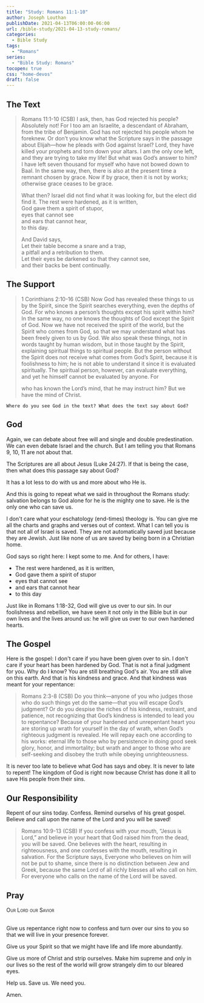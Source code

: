 ```yaml
---
title: "Study: Romans 11:1-10"
author: Joseph Louthan
publishDate: 2021-04-13T06:00:00-06:00
url: /bible-study/2021-04-13-study-romans/
categories:
  - Bible Study
tags:
  - "Romans"
series:
  - "Bible Study: Romans"
tocopen: true
css: "home-devos"
draft: false
---
```

## The Text

>Romans 11:1-10 (CSB) I ask, then, has God rejected his people? Absolutely not! For I too am an Israelite, a descendant of Abraham, from the tribe of Benjamin. God has not rejected his people whom he foreknew. Or don’t you know what the Scripture says in the passage about Elijah—how he pleads with God against Israel? Lord, they have killed your prophets and torn down your altars. I am the only one left, and they are trying to take my life! But what was God’s answer to him? I have left seven thousand for myself who have not bowed down to Baal. In the same way, then, there is also at the present time a remnant chosen by grace. Now if by grace, then it is not by works; otherwise grace ceases to be grace.
>
>What then? Israel did not find what it was looking for, but the elect did find it. The rest were hardened, as it is written,  
>God gave them a spirit of stupor,  
>eyes that cannot see  
>and ears that cannot hear,  
>to this day.
>
>And David says,  
>Let their table become a snare and a trap,  
>a pitfall and a retribution to them.  
>Let their eyes be darkened so that they cannot see,  
>and their backs be bent continually.

## The Support

>1 Corinthians 2:10-16 (CSB) Now God has revealed these things to us by the Spirit, since the Spirit searches everything, even the depths of God. For who knows a person’s thoughts except his spirit within him? In the same way, no one knows the thoughts of God except the Spirit of God. Now we have not received the spirit of the world, but the Spirit who comes from God, so that we may understand what has been freely given to us by God. We also speak these things, not in words taught by human wisdom, but in those taught by the Spirit, explaining spiritual things to spiritual people. But the person without the Spirit does not receive what comes from God’s Spirit, because it is foolishness to him; he is not able to understand it since it is evaluated spiritually. The spiritual person, however, can evaluate everything, and yet he himself cannot be evaluated by anyone. For
>
>who has known the Lord’s mind,
>that he may instruct him?
>But we have the mind of Christ.

<div style="page-break-after: always;"></div>

`Where do you see God in the text? What does the text say about God?`

## God

Again, we can debate about free will and single and double predestination. We can even debate Israel and the church. But I am telling you that Romans 9, 10, 11 are not about that.

The Scriptures are all about Jesus (Luke 24:27). If that is being the case, then what does this passage say about God?

It has a lot less to do with us and more about who He is.

And this is going to repeat what we said in throughout the Romans study: salvation belongs to God alone for he is the mighty one to save. He is the only one who can save us.

I don't care what your eschatology (end-times) theology is. You can give me all the charts and graphs and verses out of context. What I can tell you is that not all of Israel is saved. They are not automatically saved just because they are Jewish. Just like none of us are saved by being born in a Christian home.

God says so right here: I kept some to me. And for others, I have:

- The rest were hardened, as it is written,  
- God gave them a spirit of stupor
- eyes that cannot see
- and ears that cannot hear
- to this day

Just like in Romans 1:18-32, God will give us over to our sin. In our foolishness and rebellion, we have seen it not only in the Bible but in our own lives and the lives around us: he will give us over to our own hardened hearts.

## The Gospel

Here is the gospel: I don't care if you have been given over to sin. I don't care if your heart has been hardened by God. That is not a final judgment for you. Why do I know? You are still breathing God's air. You are still alive on this earth. And that is his kindness and grace. And that kindness was meant for your repentance:

>Romans 2:3-8 (CSB) Do you think—anyone of you who judges those who do such things yet do the same—that you will escape God’s judgment? Or do you despise the riches of his kindness, restraint, and patience, not recognizing that God’s kindness is intended to lead you to repentance? Because of your hardened and unrepentant heart you are storing up wrath for yourself in the day of wrath, when God’s righteous judgment is revealed. He will repay each one according to his works: eternal life to those who by persistence in doing good seek glory, honor, and immortality; but wrath and anger to those who are self-seeking and disobey the truth while obeying unrighteousness.

It is never too late to believe what God has says and obey. It is never to late to repent! The kingdom of God is right now because Christ has done it all to save His people from their sins.

## Our Responsibility

Repent of our sins today. Confess. Remind ourselvs of his great gospel. Believe and call upon the name of the Lord and you will be saved!

>Romans 10:9-13 (CSB) If you confess with your mouth, “Jesus is Lord,” and believe in your heart that God raised him from the dead, you will be saved. One believes with the heart, resulting in righteousness, and one confesses with the mouth, resulting in salvation. For the Scripture says, Everyone who believes on him will not be put to shame, since there is no distinction between Jew and Greek, because the same Lord of all richly blesses all who call on him. For everyone who calls on the name of the Lord will be saved.

## Pray

<div style="font-variant: small-caps;">
Our Lord our Savior
</div>
&nbsp;

Give us repentance right now to confess and turn over our sins to you so that we will live in your presence forever.

Give us your Spirit so that we might have life and life more abundantly.

Give us more of Christ and strip ourselves. Make him supreme and only in our lives so the rest of the world will grow strangely dim to our bleared eyes.

Help us. Save us. We need you.

Amen.
